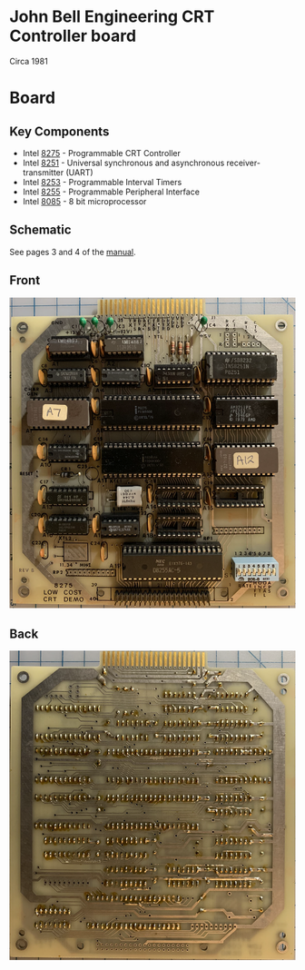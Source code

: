 # John Bell Engineering CRT Controller board
Circa 1981
# Board #
## Key Components ##
* Intel [8275](https://en.wikipedia.org/wiki/Intel_8085#MCS-85_family) - Programmable CRT Controller
* Intel [8251](https://en.wikipedia.org/wiki/Intel_8251) - Universal synchronous and asynchronous receiver-transmitter (UART)
* Intel [8253](https://en.wikipedia.org/wiki/Intel_8253) - Programmable Interval Timers
* Intel [8255](https://en.wikipedia.org/wiki/Intel_8255) - Programmable Peripheral Interface
* Intel [8085](https://en.wikipedia.org/wiki/Intel_8085) - 8 bit microprocessor
## Schematic ##
See pages 3 and 4 of the [manual](./docs/JohnBellEngineeringCrtControllerListing.pdf).
## Front ##
![Front](./images/board_front.png)
## Back ##
![Back](./images/board_back.png)